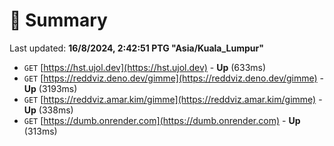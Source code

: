 # 📖 Summary
Last updated: **16/8/2024, 2:42:51 PTG "Asia/Kuala_Lumpur"**

- `GET` [https://hst.ujol.dev](https://hst.ujol.dev) - **Up** (633ms)
- `GET` [https://reddviz.deno.dev/gimme](https://reddviz.deno.dev/gimme) - **Up** (3193ms)
- `GET` [https://reddviz.amar.kim/gimme](https://reddviz.amar.kim/gimme) - **Up** (338ms)
- `GET` [https://dumb.onrender.com](https://dumb.onrender.com) - **Up** (313ms)

